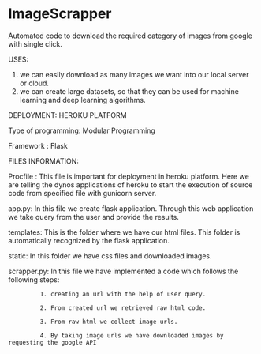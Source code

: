 # ImageScrapper
Automated code to download the required category of images from google with single click. 

USES:
1. we can easily download as many images we want into our local server or cloud.
2. we can create large datasets, so that they can be used for machine learning and deep learning algorithms.

DEPLOYMENT: HEROKU PLATFORM

Type of programming: Modular Programming

Framework : Flask

FILES INFORMATION:

Procfile : This file is important for deployment in heroku platform. Here we are telling the dynos applications of heroku to start the execution of source code from specified file with gunicorn server.

app.py: In this file we create flask application. Through this web application we take query from the user and provide the results.

templates: This is the folder where we have our html files. This folder is automatically recognized by the flask application.

static: In this folder we have css files and downloaded images.

scrapper.py: In this file we have implemented a code which follows the following steps:

             1. creating an url with the help of user query.
             
             2. From created url we retrieved raw html code.
             
             3. From raw html we collect image urls.
             
             4. By taking image urls we have downloaded images by requesting the google API
             

             

